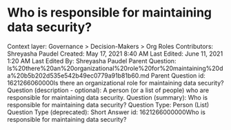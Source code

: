 # Who is responsible for maintaining data security?

Context layer: Governance > Decision-Makers > Org Roles
Contributors: Shreyasha Paudel
Created: May 17, 2021 8:40 AM
Last Edited: June 11, 2021 1:20 AM
Last Edited By: Shreyasha Paudel
Parent Question: Is%20there%20an%20organizational%20role%20for%20maintaining%20da%20b5b202d535e542b49ec0779a91b81b60.md
Parent Question id: 1621266060000Is there an organizational role for maintaining data security? 
Question (description - optional): A person (or a list of people) who are responsible for maintaining data security. 
Question (summary): Who is responsible for maintaining data security? 
Question Type: Person (List)
Question Type (deprecated): Short Answer
id: 1621266000000Who is responsible for maintaining data security?